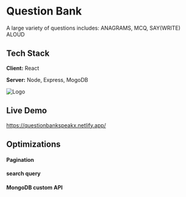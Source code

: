 
# Question Bank

A large variety of questions includes: ANAGRAMS, MCQ, SAY(WRITE) ALOUD

## Tech Stack

**Client:** React

**Server:** Node, Express, MogoDB


![Logo](https://media.licdn.com/dms/image/C5612AQGhNTNaPKIWng/article-cover_image-shrink_600_2000/0/1573506912533?e=2147483647&v=beta&t=LYXsLgm3rzZFSRqtifCaajlin2m8j58ZRqsL9dxDbJ0)


## Live Demo

https://questionbankspeakx.netlify.app/


## Optimizations

#### Pagination
#### search query
#### MongoDB custom API
